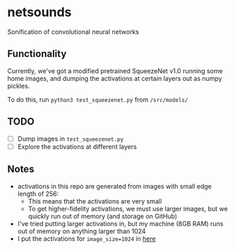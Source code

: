 # netsounds
Sonification of convolutional neural networks

## Functionality
Currently, we've got a modified pretrained SqueezeNet v1.0 running some home
images, and dumping the activations at certain layers out as numpy pickles.

To do this, run `python3 test_squeezenet.py` from `/src/models/`

## TODO
- [ ] Dump images in `test_squeezenet.py`
- [ ] Explore the activations at different layers

## Notes
- activations in this repo are generated from images with small edge length of
  256:
    - This means that the activations are very small
    - To get higher-fidelity activations, we must use larger images, but we
      quickly run out of memory (and storage on GitHub)
- I've tried putting larger activations in, but my machine (8GB RAM) runs out
  of memory on anything larger than 1024
- I put the activations for `image_size=1024` in
  [here](https://drive.google.com/open?id=115nEdJh2cO4Ei2a2y0DyLTczBpaZs7Tr)
